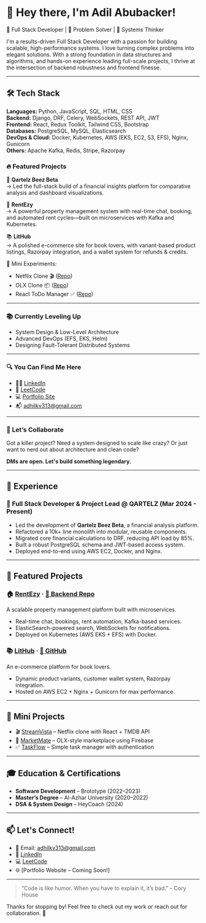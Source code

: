 # 👋 Hey there, I'm Adil Abubacker!

🚀 Full Stack Developer | 🧠 Problem Solver | 🔧 Systems Thinker

I'm a results-driven Full Stack Developer with a passion for building scalable, high-performance systems. I love turning complex problems into elegant solutions. With a strong foundation in data structures and algorithms, and hands-on experience leading full-scale projects, I thrive at the intersection of backend robustness and frontend finesse.

---

## 🛠️ Tech Stack

**Languages:** Python, JavaScript, SQL, HTML, CSS  
**Backend:** Django, DRF, Celery, WebSockets, REST API, JWT  
**Frontend:** React, Redux Toolkit, Tailwind CSS, Bootstrap  
**Databases:** PostgreSQL, MySQL, Elasticsearch  
**DevOps & Cloud:** Docker, Kubernetes, AWS (EKS, EC2, S3, EFS), Nginx, Gunicorn  
**Others:** Apache Kafka, Redis, Stripe, Razorpay

### 🔥 Featured Projects

💼 **Qartelz Beez Beta**  
→ Led the full-stack build of a financial insights platform for comparative analysis and dashboard visualizations.

🏡 **RentEzy**  
→ A powerful property management system with real-time chat, booking, and automated rent cycles—built on microservices with Kafka and Kubernetes.

📚 **LitHub**  
→ A polished e-commerce site for book lovers, with variant-based product listings, Razorpay integration, and a wallet system for refunds & credits.

🧪 Mini Experiments:  
- Netflix Clone 🎬 ([Repo](https://github.com/AdilAbubacker/netflix_clone))  
- OLX Clone 📦 ([Repo](https://github.com/AdilAbubacker/olx_clone))  
- React ToDo Manager ✅ ([Repo](https://github.com/AdilAbubacker/todo_react))

---

### 📚 Currently Leveling Up

- System Design & Low-Level Architecture
- Advanced DevOps (EFS, EKS, Helm)
- Designing Fault-Tolerant Distributed Systems

---

### 🔍 You Can Find Me Here

- 🧑‍💼 [LinkedIn](https://www.linkedin.com/in/adil-abubacker-a63598232)
- 🧠 [LeetCode](https://leetcode.com/adil_28p/)
- 💻 [Portfolio Site](https://www.rentezy.homes)
- 📬 adhilkv313@gmail.com

---

### 💬 Let’s Collaborate

Got a killer project? Need a system designed to scale like crazy? Or just want to nerd out about architecture and clean code?

**DMs are open. Let's build something legendary.**

---

## 💼 Experience

### 🔹 Full Stack Developer & Project Lead @ QARTELZ (Mar 2024 - Present)
- Led the development of **Qartelz Beez Beta**, a financial analysis platform.
- Refactored a 10k+ line monolith into modular, reusable components.
- Migrated core financial calculations to DRF, reducing API load by 85%.
- Built a robust PostgreSQL schema and JWT-based access system.
- Deployed end-to-end using AWS EC2, Docker, and Nginx.

---

## 🚀 Featured Projects

### 🏠 [RentEzy](https://www.rentezy.homes) · [🔗 Backend Repo](https://github.com/AdilAbubacker/rentezy_backend)
A scalable property management platform built with microservices.
- Real-time chat, bookings, rent automation, Kafka-based services.
- ElasticSearch-powered search, WebSockets for notifications.
- Deployed on Kubernetes (AWS EKS + EFS) with Docker.

### 📚 [LitHub](http://www.lithub.shop/) · [🔗 GitHub](https://github.com/AdilAbubacker/LitHub)
An e-commerce platform for book lovers.
- Dynamic product variants, customer wallet system, Razorpay integration.
- Hosted on AWS EC2 + Nginx + Gunicorn for max performance.

---

## 🔧 Mini Projects

- 🎬 [StreamVista](https://github.com/AdilAbubacker/netflix_clone) – Netflix clone with React + TMDB API
- 🛒 [MarketMate](https://github.com/AdilAbubacker/olx_clone) – OLX-style marketplace using Firebase
- ✅ [TaskFlow](https://github.com/AdilAbubacker/todo_react) – Simple task manager with authentication

---

## 🎓 Education & Certifications

- **Software Development** – Brototype (2022–2023)  
- **Master’s Degree** – Al-Azhar University (2020–2022)  
- **DSA & System Design** – HeyCoach (2024)

---

## 📫 Let's Connect!

- 💌 Email: [adhilkv313@gmail.com](mailto:adhilkv313@gmail.com)  
- 🔗 [LinkedIn](https://www.linkedin.com/in/adil-abubacker-a63598232)  
- 💻 [LeetCode](https://leetcode.com/adil_28p/)  
- 🌐 [Portfolio Website – Coming Soon!]

---

> “Code is like humor. When you have to explain it, it’s bad.” – Cory House

Thanks for stopping by! Feel free to check out my work or reach out for collaboration. 🌟
